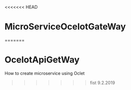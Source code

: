 <<<<<<< HEAD
# MicroServiceOcelotGateWay
=======
# OcelotApiGetWay
How to create microservice using Oclet
>>>>>>> fist 9.2.2019
